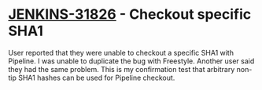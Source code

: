 # [JENKINS-31826](https://issues.jenkins-ci.org/browse/JENKINS-31826) - Checkout specific SHA1

User reported that they were unable to checkout a specific SHA1
with Pipeline.  I was unable to duplicate the bug with Freestyle.
Another user said they had the same problem.  This is my confirmation
test that arbitrary non-tip SHA1 hashes can be used for Pipeline checkout.
